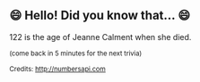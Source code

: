 ## :smile: Hello! Did you know that... :smile:
122 is the age of Jeanne Calment when she died.

<sup>(come back in 5 minutes for the next trivia)</sup>


<sup>Credits: http://numbersapi.com</sup>
